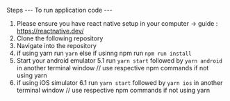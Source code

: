 Steps
--- To run application code ---
1. Please ensure you have react native setup in your computer -> guide : https://reactnative.dev/
2. Clone the following repository
3. Navigate into the repository
4. if using yarn run `yarn` else if usinng npm run `npm run install`
5. Start your android emulator 
   5.1 run `yarn start` followed by `yarn android` in another terminal window // use respective npm commands if not using yarn
6. if using iOS simulator
  6.1 run `yarn start` followed by `yarn ios` in another terminal window // use respective npm commands if not using yarn
  
  
